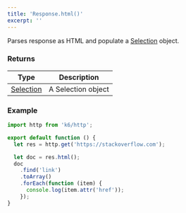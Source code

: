 ```yaml
---
title: 'Response.html()'
excerpt: ''
---
```


Parses response as HTML and populate a [Selection](/javascript-api/k6-html/selection) object.

### Returns

| Type                                           | Description        |
| ---------------------------------------------- | ------------------ |
| [Selection](/javascript-api/k6-html/selection) | A Selection object |

### Example

<CodeGroup labels={[]}>

```javascript
import http from 'k6/http';

export default function () {
  let res = http.get('https://stackoverflow.com');

  let doc = res.html();
  doc
    .find('link')
    .toArray()
    .forEach(function (item) {
      console.log(item.attr('href'));
    });
}
```

</CodeGroup>
